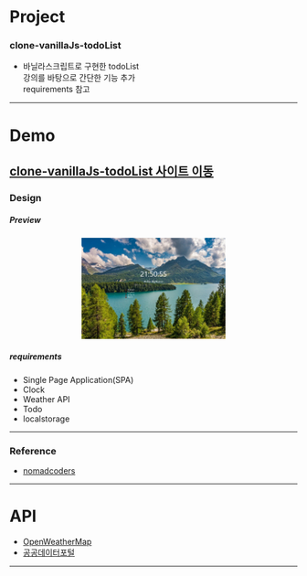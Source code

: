 # Project
### clone-vanillaJs-todoList
- 바닐라스크립트로 구현한 todoList  
강의를 바탕으로 간단한 기능 추가   
requirements 참고  
---
# Demo
[clone-vanillaJs-todoList 사이트 이동](https://leedokchidok19.github.io/clone-vanillaJs-todoList/)
---
### Design
##### Preview
<p align="center">
    <img src="images/preview.png" width="50%" height="auto" title="todoList" alt="preview"></img>
</p>
   
##### requirements
+ Single Page Application(SPA)
+ Clock
+ Weather API
+ Todo
+ localstorage
---
### Reference
+ [nomadcoders](https://nomadcoders.co/)

---
# API
+ [OpenWeatherMap](https://openweathermap.org/)
+ [공공데이터포털](https://www.data.go.kr/tcs/dss/selectApiDataDetailView.do?publicDataPk=15084084)
---